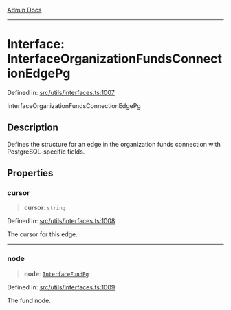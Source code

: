 [Admin Docs](/)

***

# Interface: InterfaceOrganizationFundsConnectionEdgePg

Defined in: [src/utils/interfaces.ts:1007](https://github.com/PalisadoesFoundation/talawa-admin/blob/main/src/utils/interfaces.ts#L1007)

InterfaceOrganizationFundsConnectionEdgePg

## Description

Defines the structure for an edge in the organization funds connection with PostgreSQL-specific fields.

## Properties

### cursor

> **cursor**: `string`

Defined in: [src/utils/interfaces.ts:1008](https://github.com/PalisadoesFoundation/talawa-admin/blob/main/src/utils/interfaces.ts#L1008)

The cursor for this edge.

***

### node

> **node**: [`InterfaceFundPg`](utils\interfaces\README\interfaces\InterfaceFundPg.md)

Defined in: [src/utils/interfaces.ts:1009](https://github.com/PalisadoesFoundation/talawa-admin/blob/main/src/utils/interfaces.ts#L1009)

The fund node.
